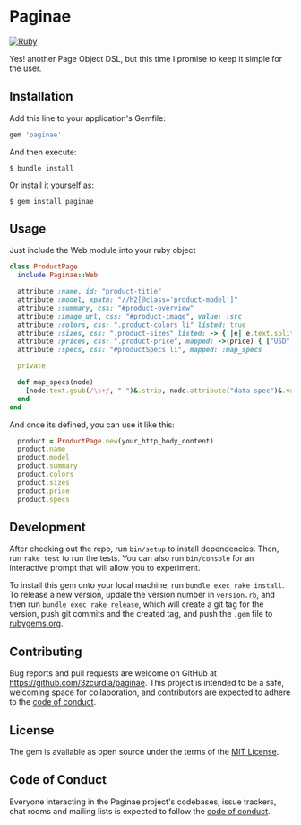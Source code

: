 # Paginae
[![Ruby](https://github.com/3zcurdia/paginae/actions/workflows/main.yml/badge.svg)](https://github.com/3zcurdia/paginae/actions/workflows/main.yml)

Yes! another Page Object DSL, but this time I promise to keep it simple for the user.

## Installation

Add this line to your application's Gemfile:

```ruby
gem 'paginae'
```

And then execute:

    $ bundle install

Or install it yourself as:

    $ gem install paginae

## Usage

Just include the Web module into your ruby object

```ruby
class ProductPage
  include Paginae::Web

  attribute :name, id: "product-title"
  attribute :model, xpath: "//h2[@class='product-model']"
  attribute :summary, css: "#product-overview"
  attribute :image_url, css: "#product-image", value: :src
  attribute :colors, css: ".product-colors li" listed: true
  attribute :sizes, css: ".product-sizes" listed: -> { |e| e.text.split(', ') }
  attribute :prices, css: ".product-price", mapped: ->(price) { ["USD", price.text.gsub(/[^\d\.]/, '').to_f] }
  attribute :specs, css: "#productSpecs li", mapped: :map_specs

  private

  def map_specs(node)
    [node.text.gsub(/\s+/, " ")&.strip, node.attribute("data-spec")&.value]]
  end
end
```

And once its defined, you can use it like this:

```ruby
  product = ProductPage.new(your_http_body_content)
  product.name
  product.model
  product.summary
  product.colors
  product.sizes
  product.price
  product.specs
```

## Development

After checking out the repo, run `bin/setup` to install dependencies. Then, run `rake test` to run the tests. You can also run `bin/console` for an interactive prompt that will allow you to experiment.

To install this gem onto your local machine, run `bundle exec rake install`. To release a new version, update the version number in `version.rb`, and then run `bundle exec rake release`, which will create a git tag for the version, push git commits and the created tag, and push the `.gem` file to [rubygems.org](https://rubygems.org).

## Contributing

Bug reports and pull requests are welcome on GitHub at https://github.com/3zcurdia/paginae. This project is intended to be a safe, welcoming space for collaboration, and contributors are expected to adhere to the [code of conduct](https://github.com/3zcurdia/paginae/blob/main/CODE_OF_CONDUCT.md).

## License

The gem is available as open source under the terms of the [MIT License](https://opensource.org/licenses/MIT).

## Code of Conduct

Everyone interacting in the Paginae project's codebases, issue trackers, chat rooms and mailing lists is expected to follow the [code of conduct](https://github.com/3zcurdia/paginae/blob/main/CODE_OF_CONDUCT.md).
